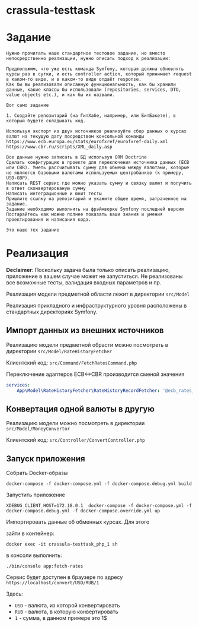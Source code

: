 # crassula-testtask

# Задание
```text
Нужно прочитать наше стандартное тестовое задание, но вместо непосредственно реализации, нужно описать подход к реализации:

Предположим, что уже есть команда Symfony, которая должна обновлять курсы раз в сутки, и есть controller action, который принимает request в каком-то виде, и в каком-то виде отдаёт response.
Как бы вы реализовали описанную функциональность, как бы хранили данные, какие классы бы использовали (repositories, services, DTO, value objects etc.), и как бы их назвали.

Вот само задание

1. Создайте репозитарий (на ГитХабе, например, или БитБакете), в который будете складывать код.

Используя экспорт из двух источников реализуйте сбор данных о курсах валют на текущую дату посредством консольной команды
https://www.ecb.europa.eu/stats/eurofxref/eurofxref-daily.xml
https://www.cbr.ru/scripts/XML_daily.asp

Все данные нужно записать в БД используя ORM Doctrine
Сделать конфигурацию в проекте для переключения источника данных (ECB или CBR). Уметь рассчитывать сумму для обмена между валютами, которые не являются базовыми валютами используемых центробанков (к примеру, USD-GBP).
Написать REST сервис где можно указать сумму и связку валют и получить в ответ сконвертированую сумму
Написать интеграционные и юнит тесты
Пришлите ссылку на репозитарий и укажите общее время, затраченное на задание.
Задание необходимо выполнить на фрэймворке Symfony последней версии
Постарайтесь как можно полнее показать ваши знания и умения проектирования и написания кода.

Это наше тех задание
```

# Реализация
**Declaimer**: Поскольку задача была только описать реализацию, приложение в вашем случае может не запуститься. Не реализованы все возможные тесты, валидация входных параметров и пр.

Реализация модели предметной области лежит в директории `src/Model`

Реализация прикладного и инфраструктурного уровня расположены в стандартных директориях Symfony.

## Импорт данных из внешних источников
Реализацию модели предметной обрасти можно посмотреть в директории `src/Model/RateHistoryFetcher`

Клиентский код: `src/Command/FetchRatesCommand.php`

Переключение адаптеров ECB<->CBR производится сменой значения
```yaml
services:
    App\Model\RateHistoryFetcher\RateHistoryRecordFetcher: '@ecb_rates_fetcher'
```

## Конвертация одной валюты в другую
Реализацию модели можно посмотреть в директории `src/Model/MoneyConvertor`

Клиентский код: `src/Controller/ConvertController.php`

## Запуск приложения

Собрать Docker-образы
```shell
docker-compose -f docker-compose.yml -f docker-compose.debug.yml build
```
Запустить приложение
```shell
XDEBUG_CLIENT_HOST=172.18.0.1  docker-compose -f docker-compose.yml -f docker-compose.debug.yml -f docker-compose.override.yml up
```

Импортировать данные об обменных курсах. Для этого

зайти в контейнер:
```shell
docker exec -it crassula-testtask_php_1 sh
```

в консоли выполнить:
```shell
./bin/console app:fetch-rates
```

Сервис будет доступен в браузере по адресу `https://localhost/convert/USD/RUB/1`

Здесь:
* `USD` - валюта, из которой конвертировать
* `RUB` - валюта, в которую конвертировать
* `1` - сумма, в данном примере это 1$

